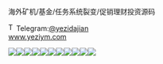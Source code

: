 海外矿机/基金/任务系统裂变/促销理财投资源码<p dir="auto"><a target="_blank" rel="noopener noreferrer nofollow" href="https://camo.githubusercontent.com/d614d90677fbc2e34c7c62ebc68c82379d87a57c4beaf05af65fec7ba6b72e36/68747470733a2f2f63646e2d69636f6e732d706e672e666c617469636f6e2e636f6d2f3531322f323131312f323131313634362e706e67"><img src="https://camo.githubusercontent.com/d614d90677fbc2e34c7c62ebc68c82379d87a57c4beaf05af65fec7ba6b72e36/68747470733a2f2f63646e2d69636f6e732d706e672e666c617469636f6e2e636f6d2f3531322f323131312f323131313634362e706e67" alt="Telegram Icon" style="width: 16px; max-width: 100%;" data-canonical-src="https://cdn-icons-png.flaticon.com/512/2111/2111646.png"></a>Telegram:<a href="https://t.me/yezidajian" rel="nofollow">@yezidajian</a><br><a href="https://www.yeziym.com/">www.yeziym.com</a></p><img src="https://github.com/yeziym/haiwaikuangji/ji_3Z/blob/main/W1lTI.png"><img src="https://github.com/yeziym/haiwaikuangji/ji_3Z/blob/main/wIfR3.png"><img src="https://github.com/yeziym/haiwaikuangji/ji_3Z/blob/main/SAqVf.png"><img src="https://github.com/yeziym/haiwaikuangji/ji_3Z/blob/main/9ghXY.png"><img src="https://github.com/yeziym/haiwaikuangji/ji_3Z/blob/main/W39Y4.png"><img src="https://github.com/yeziym/haiwaikuangji/ji_3Z/blob/main/CTKcH.png"><img src="https://github.com/yeziym/haiwaikuangji/ji_3Z/blob/main/95h9b.png"><img src="https://github.com/yeziym/haiwaikuangji/ji_3Z/blob/main/1KqmP.png"><img src="https://github.com/yeziym/haiwaikuangji/ji_3Z/blob/main/bB5bj.png"><img src="https://github.com/yeziym/haiwaikuangji/ji_3Z/blob/main/pqrho.png"><img src="https://github.com/yeziym/haiwaikuangji/ji_3Z/blob/main/2jdVy.png">